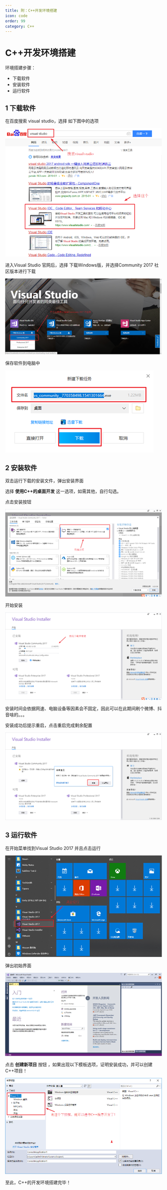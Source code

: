 ```yaml
---
title: 附：C++开发环境搭建
icon: code
order: 99
category: C++
---
```


# C++开发环境搭建



环境搭建步骤：

* 下载软件
* 安装软件
* 运行软件



## 1 下载软件

在百度搜索 visual studio，选择 如下图中的选项



![1546837497293](assets/1546837497293.png)



进入Visual Studio 官网后，选择 下载Windows版，并选择Community 2017 社区版本进行下载

![1546837598475](assets/1546837598475.png)



保存软件到电脑中

![1546837638221](assets/1546837638221.png)



## 2 安装软件

双击运行下载的安装文件，弹出安装界面

选择 **使用C++的桌面开发** 这一选项，如需其他，自行勾选。

点击安装按钮

![1546837796703](assets/1546837796703.png)

开始安装

![1546837957327](assets/1546837957327.png)



安装时间会依据网速、电脑设备等因素会不固定，因此可以在此期间刷个微博、抖音啥的。。。



安装成功后提示重启，点击重启完成剩余配置

![1546838612922](assets/1546838612922.png)



## 3 运行软件



在开始菜单找到Visual Studio 2017 并且点击运行



![1546838825077](assets/1546838825077.png)



弹出初始界面

![1546838771730](assets/1546838771730.png)

点击 **创建新项目** 按钮 ，如果出现以下模板选项，证明安装成功，并可以创建C++项目！

![1546838970191](assets/1546838970191.png)

至此，C++的开发环境搭建完毕！

